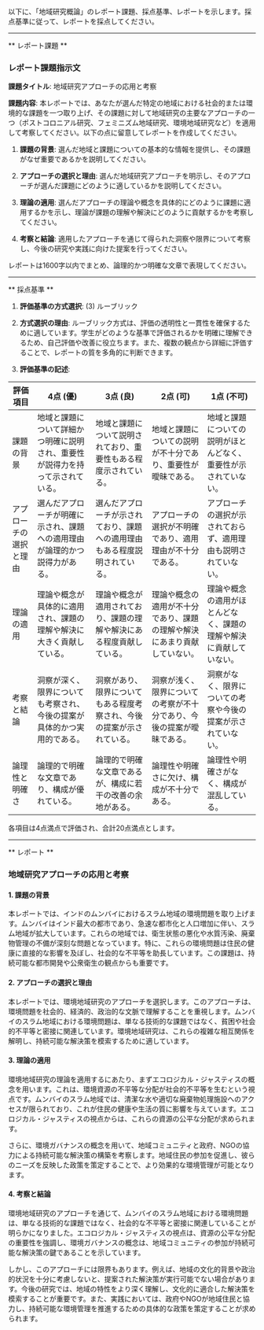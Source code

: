 以下に、「地域研究概論」のレポート課題、採点基準、レポートを示します。採点基準に従って、レポートを採点してください。

---------------------------------------
** レポート課題 **

### レポート課題指示文

**課題タイトル**: 地域研究アプローチの応用と考察

**課題内容**: 本レポートでは、あなたが選んだ特定の地域における社会的または環境的な課題を一つ取り上げ、その課題に対して地域研究の主要なアプローチの一つ（ポストコロニアル研究、フェミニズム地域研究、環境地域研究など）を適用して考察してください。以下の点に留意してレポートを作成してください。

1. **課題の背景**: 選んだ地域と課題についての基本的な情報を提供し、その課題がなぜ重要であるかを説明してください。

2. **アプローチの選択と理由**: 選んだ地域研究アプローチを明示し、そのアプローチが選んだ課題にどのように適しているかを説明してください。

3. **理論の適用**: 選んだアプローチの理論や概念を具体的にどのように課題に適用するかを示し、理論が課題の理解や解決にどのように貢献するかを考察してください。

4. **考察と結論**: 適用したアプローチを通じて得られた洞察や限界について考察し、今後の研究や実践に向けた提案を行ってください。

レポートは1600字以内でまとめ、論理的かつ明確な文章で表現してください。

---------------------------------------
** 採点基準 **

1. **評価基準の方式選択**: (3) ルーブリック

2. **方式選択の理由**: ルーブリック方式は、評価の透明性と一貫性を確保するために適しています。学生がどのような基準で評価されるかを明確に理解できるため、自己評価や改善に役立ちます。また、複数の観点から詳細に評価することで、レポートの質を多角的に判断できます。

3. **評価基準の記述**:

| 評価項目           | 4点 (優)                                                                 | 3点 (良)                                                               | 2点 (可)                                                               | 1点 (不可)                                                             |
|--------------------|--------------------------------------------------------------------------|------------------------------------------------------------------------|------------------------------------------------------------------------|------------------------------------------------------------------------|
| 課題の背景         | 地域と課題について詳細かつ明確に説明され、重要性が説得力を持って示されている。 | 地域と課題について説明されており、重要性もある程度示されている。       | 地域と課題についての説明が不十分であり、重要性が曖昧である。           | 地域と課題についての説明がほとんどなく、重要性が示されていない。     |
| アプローチの選択と理由 | 選んだアプローチが明確に示され、課題への適用理由が論理的かつ説得力がある。   | 選んだアプローチが示されており、課題への適用理由もある程度説明されている。 | アプローチの選択が不明確であり、適用理由が不十分である。               | アプローチの選択が示されておらず、適用理由も説明されていない。       |
| 理論の適用         | 理論や概念が具体的に適用され、課題の理解や解決に大きく貢献している。         | 理論や概念が適用されており、課題の理解や解決にある程度貢献している。   | 理論や概念の適用が不十分であり、課題の理解や解決にあまり貢献していない。 | 理論や概念の適用がほとんどなく、課題の理解や解決に貢献していない。   |
| 考察と結論         | 洞察が深く、限界についても考察され、今後の提案が具体的かつ実用的である。     | 洞察があり、限界についてもある程度考察され、今後の提案が示されている。 | 洞察が浅く、限界についての考察が不十分であり、今後の提案が曖昧である。 | 洞察がなく、限界についての考察や今後の提案が示されていない。       |
| 論理性と明確さ     | 論理的で明確な文章であり、構成が優れている。                               | 論理的で明確な文章であるが、構成に若干の改善の余地がある。             | 論理性や明確さに欠け、構成が不十分である。                             | 論理性や明確さがなく、構成が混乱している。                           |

各項目は4点満点で評価され、合計20点満点とします。

---------------------------------------
** レポート **
### 地域研究アプローチの応用と考察

#### 1. 課題の背景

本レポートでは、インドのムンバイにおけるスラム地域の環境問題を取り上げます。ムンバイはインド最大の都市であり、急速な都市化と人口増加に伴い、スラム地域が拡大しています。これらの地域では、衛生状態の悪化や水質汚染、廃棄物管理の不備が深刻な問題となっています。特に、これらの環境問題は住民の健康に直接的な影響を及ぼし、社会的な不平等を助長しています。この課題は、持続可能な都市開発や公衆衛生の観点からも重要です。

#### 2. アプローチの選択と理由

本レポートでは、環境地域研究のアプローチを選択します。このアプローチは、環境問題を社会的、経済的、政治的な文脈で理解することを重視します。ムンバイのスラム地域における環境問題は、単なる技術的な課題ではなく、貧困や社会的不平等と密接に関連しています。環境地域研究は、これらの複雑な相互関係を解明し、持続可能な解決策を模索するために適しています。

#### 3. 理論の適用

環境地域研究の理論を適用するにあたり、まずエコロジカル・ジャスティスの概念を用います。これは、環境資源の不平等な分配が社会的不平等を生むという視点です。ムンバイのスラム地域では、清潔な水や適切な廃棄物処理施設へのアクセスが限られており、これが住民の健康や生活の質に影響を与えています。エコロジカル・ジャスティスの視点からは、これらの資源の公平な分配が求められます。

さらに、環境ガバナンスの概念を用いて、地域コミュニティと政府、NGOの協力による持続可能な解決策の構築を考察します。地域住民の参加を促進し、彼らのニーズを反映した政策を策定することで、より効果的な環境管理が可能となります。

#### 4. 考察と結論

環境地域研究のアプローチを通じて、ムンバイのスラム地域における環境問題は、単なる技術的な課題ではなく、社会的な不平等と密接に関連していることが明らかになりました。エコロジカル・ジャスティスの視点は、資源の公平な分配の重要性を強調し、環境ガバナンスの概念は、地域コミュニティの参加が持続可能な解決策の鍵であることを示しています。

しかし、このアプローチには限界もあります。例えば、地域の文化的背景や政治的状況を十分に考慮しないと、提案された解決策が実行可能でない場合があります。今後の研究では、地域の特性をより深く理解し、文化的に適合した解決策を模索することが重要です。また、実践においては、政府やNGOが地域住民と協力し、持続可能な環境管理を推進するための具体的な政策を策定することが求められます。

